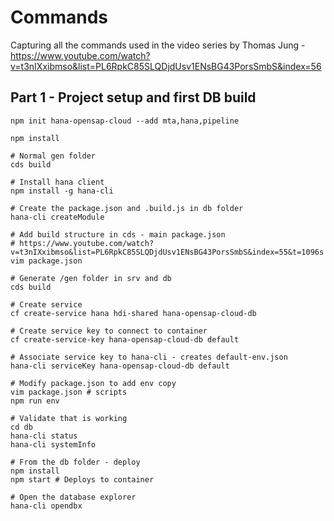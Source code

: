# Commands

Capturing all the commands used in the video series by Thomas Jung - https://www.youtube.com/watch?v=t3nIXxibmso&list=PL6RpkC85SLQDjdUsv1ENsBG43PorsSmbS&index=56

## Part 1 - Project setup and first DB build


```
npm init hana-opensap-cloud --add mta,hana,pipeline

npm install

# Normal gen folder
cds build

# Install hana client
npm install -g hana-cli

# Create the package.json and .build.js in db folder
hana-cli createModule

# Add build structure in cds - main package.json 
# https://www.youtube.com/watch?v=t3nIXxibmso&list=PL6RpkC85SLQDjdUsv1ENsBG43PorsSmbS&index=55&t=1096s
vim package.json

# Generate /gen folder in srv and db
cds build

# Create service
cf create-service hana hdi-shared hana-opensap-cloud-db

# Create service key to connect to container
cf create-service-key hana-opensap-cloud-db default

# Associate service key to hana-cli - creates default-env.json
hana-cli serviceKey hana-opensap-cloud-db default

# Modify package.json to add env copy
vim package.json # scripts
npm run env

# Validate that is working
cd db
hana-cli status
hana-cli systemInfo

# From the db folder - deploy
npm install
npm start # Deploys to container

# Open the database explorer
hana-cli opendbx
```